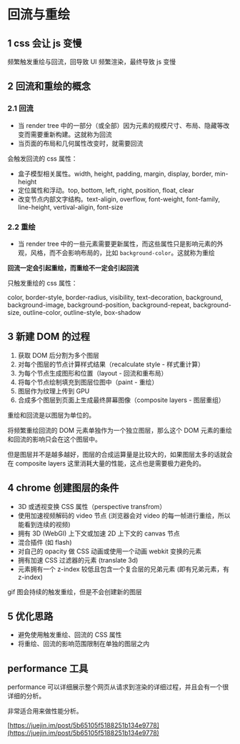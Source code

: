 # 回流与重绘

## 1 css 会让 js 变慢

频繁触发重绘与回流，回导致 UI 频繁渲染，最终导致 js 变慢

## 2 回流和重绘的概念

### 2.1 回流

- 当 render tree 中的一部分（或全部）因为元素的规模尺寸、布局、隐藏等改变而需要重新构建。这就称为回流
- 当页面的布局和几何属性改变时，就需要回流

会触发回流的 css 属性：

- 盒子模型相关属性。width, height, padding, margin, display, border, min-height
- 定位属性和浮动。top, bottom, left, right, position, float, clear
- 改变节点内部文字结构。text-aligin, overflow, font-weight, font-family, line-height, vertival-aligin, font-size

### 2.2 重绘

- 当 render tree 中的一些元素需要更新属性，而这些属性只是影响元素的外观，风格，而不会影响布局的，比如 `background-color`。这就称为重绘

**回流一定会引起重绘，而重绘不一定会引起回流**

只触发重绘的 css 属性：

color, border-style, border-radius, visibility, text-decoration, background, background-image, background-position, background-repeat, background-size, outline-color, outline-style, box-shadow

## 3 新建 DOM 的过程

1. 获取 DOM 后分割为多个图层
2. 对每个图层的节点计算样式结果（recalculate style - 样式重计算）
3. 为每个节点生成图形和位置（layout - 回流和重布局）
4. 将每个节点绘制填充到图层位图中（paint - 重绘）
5. 图层作为纹理上传到 GPU
6. 合成多个图层到页面上生成最终屏幕图像（composite layers - 图层重组）

重绘和回流是以图层为单位的。

将频繁重绘回流的 DOM 元素单独作为一个独立图层，那么这个 DOM 元素的重绘和回流的影响只会在这个图层中。

但是图层并不是越多越好，图层的合成运算量是比较大的，如果图层太多的话就会在 composite layers 这里消耗大量的性能，这点也是需要极力避免的。

## 4 chrome 创建图层的条件

- 3D 或透视变换 CSS 属性（perspective transfrom）
- 使用加速视频解码的 video 节点 (浏览器会对 video 的每一帧进行重绘，所以能看到连续的视频)
- 拥有 3D (WebGl) 上下文或加速 2D 上下文的 canvas 节点
- 混合插件 (如 flash)
- 对自己的 opacity 做 CSS 动画或使用一个动画 webkit 变换的元素
- 拥有加速 CSS 过滤器的元素 (translate 3d)
- 元素拥有一个 z-index 较低且包含一个复合层的兄弟元素 (即有兄弟元素，有 z-index)

gif 图会持续的触发重绘，但是不会创建新的图层

## 5 优化思路

- 避免使用触发重绘、回流的 CSS 属性
- 将重绘、回流的影响范围限制在单独的图层之内

## performance 工具

performance 可以详细展示整个网页从请求到渲染的详细过程，并且会有一个很详细的分析。

非常适合用来做性能分析。

[https://juejin.im/post/5b65105f5188251b134e9778](https://juejin.im/post/5b65105f5188251b134e9778)
